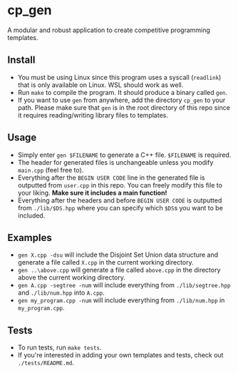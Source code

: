 # cp\_gen

A modular and robust application to create competitive programming templates.

## Install
* You must be using Linux since this program uses a syscall (`readlink`) that is only available on Linux. WSL should work as well.
* Run `make` to compile the program. It should produce a binary called `gen`. 
* If you want to use `gen` from anywhere, add the directory `cp_gen` to your path. Please make sure that `gen` is in the root directory of this repo since it requires reading/writing library files to templates.

## Usage
* Simply enter `gen $FILENAME` to generate a C++ file. `$FILENAME` is required.
* The header for generated files is unchangeable unless you modify `main.cpp` (feel free to).
* Everything after the `BEGIN USER CODE` line in the generated file is outputted from `user.cpp` in this repo. You can freely modify this file to your liking. <b>Make sure it includes a main function!</b>
* Everything after the headers and before `BEGIN USER CODE` is outputted from `./lib/$DS.hpp` where you can specify which `$DS`s you want to be included.

## Examples
* `gen X.cpp -dsu` will include the Disjoint Set Union data structure and generate a file called `X.cpp` in the current working directory.
* `gen ..\above.cpp` will generate a file called `above.cpp` in the directory above the current working directory.
* `gen A.cpp -segtree -num` will include everything from `./lib/segtree.hpp` and `./lib/num.hpp` into `A.cpp`.
* `gen my_program.cpp -num` will include everything from `./lib/num.hpp` in `my_program.cpp`.

## Tests 
* To run tests, run `make tests`.
* If you're interested in adding your own templates and tests, check out `./tests/README.md`.
